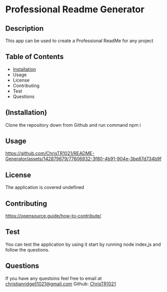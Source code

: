 # Professional Readme Generator

## Description

This app can be used to create a Professional ReadMe for any project

## Table of Contents

- [Installation](https://github.com/ChrisTR1021/README-Generator/blob/main/Readme.md#installation)
- Usage
- License 
- Contributing
- Test
- Questions

## (Installation)

Clone the repository down from Github and run command npm i

## Usage 


https://github.com/ChrisTR1021/README-Generator/assets/142879679/77606932-3f80-4b91-904e-3be87d734b9f

## License

The application is covered undefined

## Contributing 

https://opensource.guide/how-to-contribute/

## Test

You can test the application by using it start by running node index,js and follow the questions.

## Questions

If you have any questoins feel free to email at christianridgell1021@gmail.com 
Github: [ChrisTR1021](https://github.com/ChrisTR1021)
